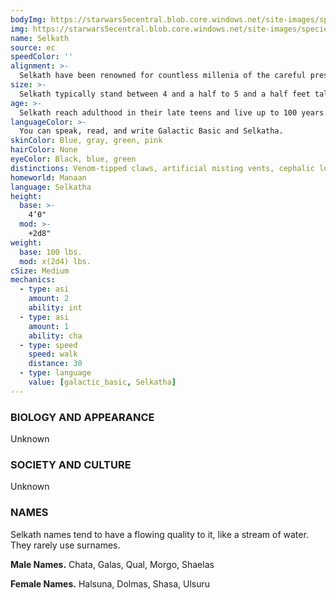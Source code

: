 ```yaml
---
bodyImg: https://starwars5ecentral.blob.core.windows.net/site-images/species/species_selkath.png
img: https://starwars5ecentral.blob.core.windows.net/site-images/species/species_selkath.png
name: Selkath
source: ec
speedColor: ''
alignment: >-
  Selkath have been renowned for countless millenia of the careful preservation of neutrality. As such individuals tend towards the neutral balanced alignment, though there are exceptions.
size: >-
  Selkath typically stand between 4 and a half to 5 and a half feet tall and average 130 pounds. Regardless of your position in that range, your size is Medium.
age: >-
  Selkath reach adulthood in their late teens and live up to 100 years.
languageColor: >-
  You can speak, read, and write Galactic Basic and Selkatha. 
skinColor: Blue, gray, green, pink
hairColor: None
eyeColor: Black, blue, green
distinctions: Venom-tipped claws, artificial misting vents, cephalic lobes, three-digit hands, two-toed feet
homeworld: Manaan
language: Selkatha
height:
  base: >-
    4’0"
  mod: >-
    +2d8"
weight:
  base: 100 lbs.
  mod: x(2d4) lbs.
cSize: Medium
mechanics:
  - type: asi
    amount: 2
    ability: int
  - type: asi
    amount: 1
    ability: cha
  - type: speed
    speed: walk
    distance: 30
  - type: language
    value: [galactic_basic, Selkatha]
---
```

### BIOLOGY AND APPEARANCE
Unknown

### SOCIETY AND CULTURE
Unknown

### NAMES
Selkath names tend to have a flowing quality to it, like a stream of water. They rarely use surnames.

__Male Names.__ Chata, Galas, Qual, Morgo, Shaelas

__Female Names.__ Halsuna, Dolmas, Shasa, Ulsuru



    